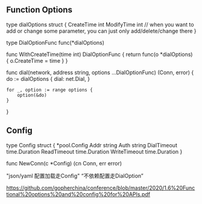 ## Function Options
type dialOptions struct {
	CreateTime int
	ModifyTime int
	// when you want to add or change some parameter, you can just only add/delete/change there
}

type DialOptionFunc func(*dialOptions)

func WithCreateTime(time int) DialOptionFunc {
	return func(o *dialOptions) {
		o.CreateTime = time
	}
}

func dial(network, address string, options ...DialOptionFunc) (Conn, error) {
	do := dialOptions {
		dial: net.Dial,
	}

	for _, option := range options {
		option(&do)
	}
}

## Config
type Config struct {
	*pool.Config
	Addr string
	Auth string
	DialTimeout time.Duration
	ReadTimeout time.Duration
	WriteTimeout time.Duration
}

func NewConn(c *Config) (cn Conn, err error)


"json/yaml 配置加载走Config"
“不依赖配置走DialOption”

https://github.com/gopherchina/conference/blob/master/2020/1.6%20Functional%20options%20and%20config%20for%20APIs.pdf
